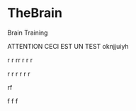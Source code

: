 # TheBrain
Brain Training

ATTENTION CECI EST UN TEST
oknjjuiyh

r
r
rr
r
r
r

r
r
r
r
r
r

rf

f
f
f
